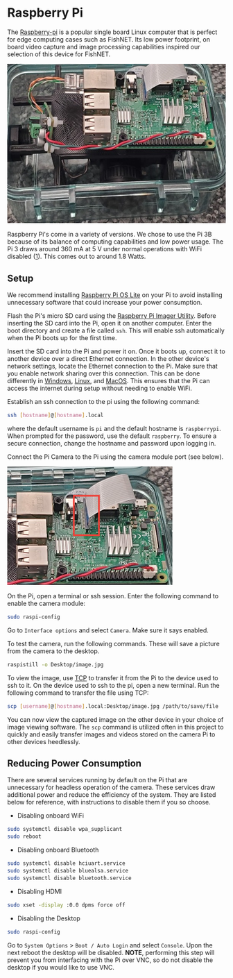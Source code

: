 # Raspberry Pi
The [Raspberry-pi](https://www.raspberrypi.org/) is a popular single board Linux computer that is perfect for edge computing cases such as FishNET.  Its low power footprint, on board video capture and image processing capabilities inspired our selection of this device for FishNET.

![](./Media/raspi.jpg)

Raspberry Pi's come in a variety of versions.  We chose to use the Pi 3B because of its balance of computing capabilities and low power usage.  The Pi 3 draws around 360 mA at 5 V under normal operations with WiFi disabled ([1](https://www.raspberrypi-spy.co.uk/2018/11/raspberry-pi-power-consumption-data/)).  This comes out to around 1.8 Watts.

## Setup
We recommend installing [Raspberry Pi OS Lite](https://www.raspberrypi.com/software/operating-systems/) on your Pi to avoid installing unnecessary software that could increase your power consumption.

Flash the Pi's micro SD card using the [Raspberry Pi Imager Utility](https://www.raspberrypi.com/news/raspberry-pi-imager-imaging-utility/).  Before inserting the SD card into the Pi, open it on another computer.  Enter the boot directory and create a file called `ssh`.  This will enable ssh automatically when the Pi boots up for the first time.

Insert the SD card into the Pi and power it on.  Once it boots up, connect it to another device over a direct Ethernet connection.  In the other device's network settings, locate the Ethernet connection to the Pi.  Make sure that you enable network sharing over this connection.  This can be done differently in [Windows](https://www.tomshardware.com/how-to/share-internet-connection-windows-ethernet-wi-fi), [Linux](https://medium.com/@TarunChinmai/sharing-internet-connection-from-a-linux-machine-over-ethernet-a5cbbd775a4f), and [MacOS](https://www.macworld.com/article/352173/how-to-share-a-wi-fi-connection-on-one-mac-over-ethernet-to-another.html).  This ensures that the Pi can access the internet during setup without needing to enable WiFi.  

Establish an ssh connection to the pi using the following command:
```bash
ssh [hostname]@[hostname].local
```
where the default username is `pi` and the default hostname is `raspberrypi`.  When prompted for the password, use the default `raspberry`.  To ensure a secure connection, change the hostname and password upon logging in.

Connect the Pi Camera to the Pi using the camera module port (see below).

![](./Media/raspi-cam-port.jpg)

On the Pi, open a terminal or ssh session.  Enter the following command to enable the camera module:
```bash
sudo raspi-config
```
Go to `Interface options` and select `Camera`.  Make sure it says enabled.

To test the camera, run the following commands.  These will save a picture from the camera to the desktop.
```bash
raspistill -o Desktop/image.jpg
```
To view the image, use [TCP](https://linuxize.com/post/how-to-use-scp-command-to-securely-transfer-files/) to transfer it from the Pi to the device used to ssh to it.  On the device used to ssh to the pi, open a new terminal.  Run the following command to transfer the file using TCP:
```bash
scp [username]@[hostname].local:Desktop/image.jpg /path/to/save/file
```
You can now view the captured image on the other device in your choice of image viewing software.  The `scp` command is utilized often in this project to quickly and easily transfer images and videos stored on the camera Pi to other devices heedlessly.

## Reducing Power Consumption

There are several services running by default on the Pi that are unnecessary for headless operation of the camera.  These services draw additional power and reduce the efficiency of the system.  They are listed below for reference, with instructions to disable them if you so choose.

- Disabling onboard WiFi
```bash
sudo systemctl disable wpa_supplicant
sudo reboot
```
- Disabling onboard Bluetooth
```bash
sudo systemctl disable hciuart.service
sudo systemctl disable bluealsa.service
sudo systemctl disable bluetooth.service
```
- Disabling HDMI
```bash
sudo xset -display :0.0 dpms force off
```
- Disabling the Desktop
```bash
sudo raspi-config
```
Go to `System Options` > `Boot / Auto Login` and select `Console`.  Upon the next reboot the desktop will be disabled.  **NOTE**, performing this step will prevent you from interfacing with the Pi over VNC, so do not disable the desktop if you would like to use VNC.